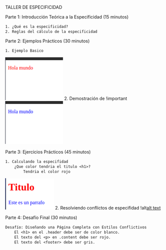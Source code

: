 TALLER DE ESPECIFICIDAD

Parte 1: Introducción Teórica a la Especificidad (15 minutos)
    
    1. ¿Qué es la especificidad?
    2. Reglas del cálculo de la especificidad

Parte 2: Ejemplos Prácticos (30 minutos)

    1. Ejemplo Basico
![alt text](images/image1.png)
    2. Demostración de !important
![alt text](images/image2.png)

Parte 3: Ejercicios Prácticos (45 minutos)

    1. Calculando la especifidad
        ¿Que color tendria el titulo <h1>?
            Tendria el color rojo
![alt text](images/image3.png)
    2. Resolviendo conflictos de especifidad
!alt[alt text](images/image4.png)

Parte 4: Desafío Final (30 minutos)

    Desafío: Diseñando una Página Completa con Estilos Conflictivos
        El <h1> en el .header debe ser de color blanco.
        El texto del <p> en .content debe ser rojo.
        El texto del <footer> debe ser gris.
